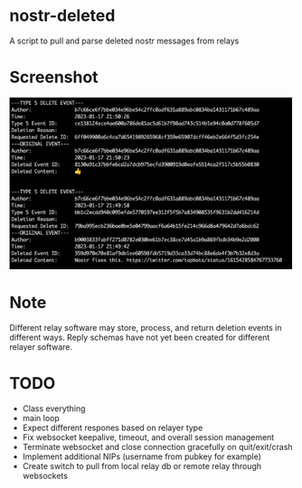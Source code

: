# nostr-deleted
A script to pull and parse deleted nostr messages from relays 

# Screenshot
<img src="https://github.com/ronaldstoner/nostr-deleted/blob/main/images/example.png?raw=true" alt="A text console showing deleted events and the correlated event content" width="500">

# Note
Different relay software may store, process, and return deletion events in different ways. Reply schemas have not yet been created for different relayer software.

# TODO
- Class everything
- main loop
- Expect different respones based on relayer type
- Fix websocket keepalive, timeout, and overall session management
- Terminate websocket and close connection gracefully on quit/exit/crash
- Implement additional NIPs (username from pubkey for example)
- Create switch to pull from local relay db or remote relay through websockets
